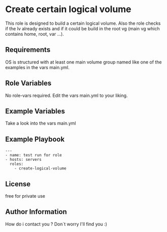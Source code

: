 Create certain logical volume
=========

This role is designed to build a certain logical volume. Also the role checks if the lv already exists and if it could be build in the root vg (main vg which contains home, root, var ...).

Requirements
------------

OS is structured with at least one main volume group named like one of the examples in the
vars main.yml.

Role Variables
--------------

No role-vars required. Edit the vars main.yml to your liking. 

Example Variables
-----------------

Take a look into the vars main.yml

Example Playbook
----------------

    ---
    - name: test run for role
    - hosts: servers
      roles:
        - create-logical-volume

License
-------

free for private use

Author Information
------------------

How do i contact you ? Don`t worry I'll find you :)
